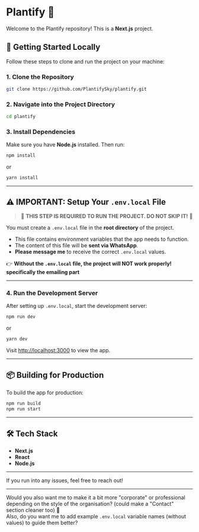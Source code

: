 # Plantify 🌱

Welcome to the Plantify repository! This is a **Next.js** project.

## 🚀 Getting Started Locally

Follow these steps to clone and run the project on your machine:

### 1. Clone the Repository

```bash
git clone https://github.com/PlantifySky/plantify.git
```

### 2. Navigate into the Project Directory

```bash
cd plantify
```

### 3. Install Dependencies

Make sure you have **Node.js** installed. Then run:

```bash
npm install
```
or
```bash
yarn install
```

---

## ⚠️ IMPORTANT: Setup Your `.env.local` File

> 🛑 **THIS STEP IS REQUIRED TO RUN THE PROJECT. DO NOT SKIP IT!** 🛑

You must create a `.env.local` file in the **root directory** of the project.

- This file contains environment variables that the app needs to function.
- The content of this file will be **sent via WhatsApp**.
- **Please message me** to receive the correct `.env.local` values.

👉 **Without the `.env.local` file, the project will NOT work properly! specifically the emailing part**

---

### 4. Run the Development Server

After setting up `.env.local`, start the development server:

```bash
npm run dev
```
or
```bash
yarn dev
```

Visit [http://localhost:3000](http://localhost:3000) to view the app.

---

## 📦 Building for Production

To build the app for production:

```bash
npm run build
npm run start
```

---

## 🛠 Tech Stack

- **Next.js**
- **React**
- **Node.js**

---

If you run into any issues, feel free to reach out!

---

Would you also want me to make it a bit more "corporate" or professional depending on the style of the organisation? (could make a "Contact" section cleaner too) 🚀  
Also, do you want me to add example `.env.local` variable names (without values) to guide them better?
